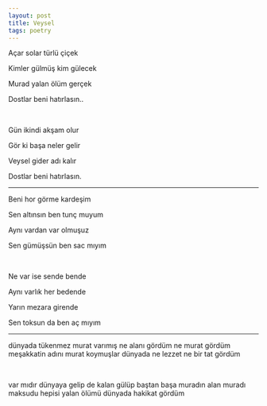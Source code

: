 ```yaml
---
layout: post
title: Veysel 
tags: poetry
--- 
```



Açar solar türlü çiçek 

Kimler gülmüş kim gülecek 

Murad yalan ölüm gerçek 

Dostlar beni hatırlasın..

<br>

Gün ikindi akşam olur 

Gör ki başa neler gelir 

Veysel gider adı kalır 

Dostlar beni hatırlasın.

---

Beni hor görme kardeşim

Sen altınsın ben tunç muyum

Aynı vardan var olmuşuz

Sen gümüşsün ben sac mıyım

<br>

Ne var ise sende bende

Aynı varlık her bedende

Yarın mezara girende

Sen toksun da ben aç mıyım


---

dünyada tükenmez murat varımış
ne alanı gördüm ne murat gördüm
meşakkatin adını murat koymuşlar
dünyada ne lezzet ne bir tat gördüm

<br>

var mıdır dünyaya gelip de kalan
gülüp baştan başa muradın alan
muradı maksudu hepisi yalan
ölümü dünyada hakikat gördüm